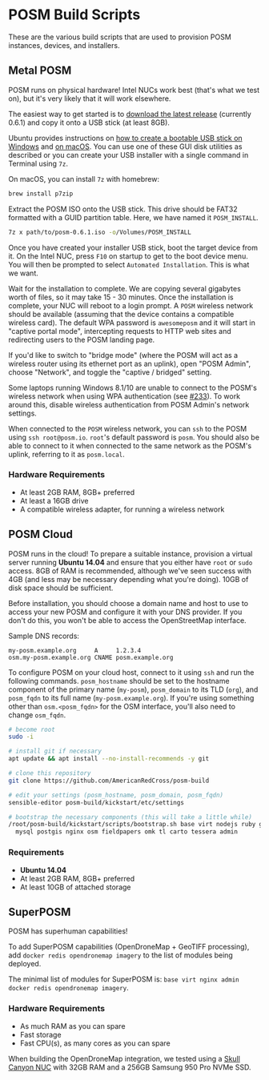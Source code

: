 # POSM Build Scripts

These are the various build scripts that are used to provision POSM instances, devices, and
installers.

## Metal POSM

POSM runs on physical hardware! Intel NUCs work best (that's what we test on), but it's very likely
that it will work elsewhere.

The easiest way to get started is to [download the latest
release](http://posm.s3.amazonaws.com/releases/posm-0.6.1.iso) (currently 0.6.1) and copy
it onto a USB stick (at least 8GB).

Ubuntu provides instructions on [how to create a bootable USB stick on
Windows](https://www.ubuntu.com/download/desktop/create-a-usb-stick-on-windows) and [on
macOS](https://www.ubuntu.com/download/desktop/create-a-usb-stick-on-mac-osx). You can use one of
these GUI disk utilities as described or you can create your USB installer with a single command in
Terminal using `7z`.

On macOS, you can install `7z` with homebrew:

```bash
brew install p7zip
```

Extract the POSM ISO onto the USB stick. This drive should be FAT32 formatted with a GUID partition
table. Here, we have named it `POSM_INSTALL`.

```bash
7z x path/to/posm-0.6.1.iso -o/Volumes/POSM_INSTALL
```

Once you have created your installer USB stick, boot the target device from it. On the Intel NUC,
press `F10` on startup to get to the boot device menu. You will then be prompted to select
`Automated Installation`. This is what we want.

Wait for the installation to complete. We are copying several gigabytes worth of files, so it may
take 15 - 30 minutes. Once the installation is complete, your NUC will reboot to a login prompt. A
`POSM` wireless network should be available (assuming that the device contains a compatible wireless
card). The default WPA password is `awesomeposm` and it will start in "captive portal mode",
intercepting requests to HTTP web sites and redirecting users to the POSM landing page.

If you'd like to switch to "bridge mode" (where the POSM will act as a wireless router using its
ethernet port as an uplink), open "POSM Admin", choose "Network", and toggle the "captive / bridged"
setting.

Some laptops running Windows 8.1/10 are unable to connect to the POSM's wireless network when using
WPA authentication (see [#233](https://github.com/AmericanRedCross/posm/issues/233)). To work around
this, disable wireless authentication from POSM Admin's network settings.

When connected to the `POSM` wireless network, you can `ssh` to the POSM using `ssh root@posm.io`.
`root`'s default password is `posm`. You should also be able to connect to it when connected to the
same network as the POSM's uplink, referring to it as `posm.local`.

### Hardware Requirements

* At least 2GB RAM, 8GB+ preferred
* At least a 16GB drive
* A compatible wireless adapter, for running a wireless network

## POSM Cloud

POSM runs in the cloud! To prepare a suitable instance, provision a virtual server running **Ubuntu
14.04** and ensure that you either have `root` or `sudo` access. 8GB of RAM is recommended, although
we've seen success with 4GB (and less may be necessary depending what you're doing). 10GB of disk
space should be sufficient.

Before installation, you should choose a domain name and host to use to access your new POSM and
configure it with your DNS provider. If you don't do this, you won't be able to access the
OpenStreetMap interface.

Sample DNS records:

```
my-posm.example.org     A     1.2.3.4
osm.my-posm.example.org CNAME posm.example.org
```

To configure POSM on your cloud host, connect to it using `ssh` and run the following commands.
`posm_hostname` should be set to the hostname component of the primary name (`my-posm`),
`posm_domain` to its TLD (`org`), and `posm_fqdn` to its full name (`my-posm.example.org`). If
you're using something other than `osm.<posm_fqdn>` for the OSM interface, you'll also need to
change `osm_fqdn`.

```bash
# become root
sudo -i

# install git if necessary
apt update && apt install --no-install-recommends -y git

# clone this repository
git clone https://github.com/AmericanRedCross/posm-build

# edit your settings (posm_hostname, posm_domain, posm_fqdn)
sensible-editor posm-build/kickstart/etc/settings

# bootstrap the necessary components (this will take a little while)
/root/posm-build/kickstart/scripts/bootstrap.sh base virt nodejs ruby gis \
  mysql postgis nginx osm fieldpapers omk tl carto tessera admin
```

### Requirements

* **Ubuntu 14.04**
* At least 2GB RAM, 8GB+ preferred
* At least 10GB of attached storage

## SuperPOSM

POSM has superhuman capabilities!

To add SuperPOSM capabilities (OpenDroneMap + GeoTIFF processing), add `docker redis opendronemap
imagery` to the list of modules being deployed.

The minimal list of modules for SuperPOSM is: `base virt nginx admin docker redis opendronemap imagery`.

### Hardware Requirements

* As much RAM as you can spare
* Fast storage
* Fast CPU(s), as many cores as you can spare

When building the OpenDroneMap integration, we tested using a [Skull Canyon
NUC](http://www.intel.com/content/www/us/en/nuc/nuc-kit-nuc6i7kyk-features-configurations.html) with
32GB RAM and a 256GB Samsung 950 Pro NVMe SSD.
